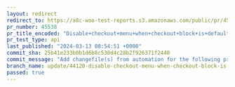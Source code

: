 ```yaml
---
layout: redirect
redirect_to: https://a8c-woo-test-reports.s3.amazonaws.com/public/pr/45538/api/index.html
pr_number: 45538
pr_title_encoded: "Disable+checkout+menu+when+checkout+block+is+default"
pr_test_type: api
last_published: "2024-03-13 08:54:51 +0000"
commit_sha: 25b41e233b0b1d6b8c530d4c28b2f926371f2440
commit_message: "Add changefile(s) from automation for the following project(s): wooco…"
branch_name: update/44120-disable-checkout-menu-when-checkout-block-is-default
passed: true
---
```


